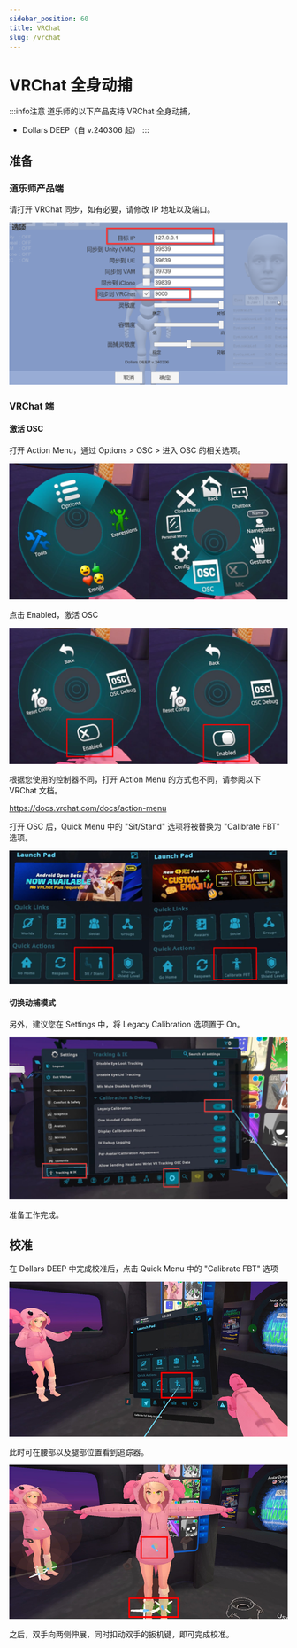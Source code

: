 ```yaml
---
sidebar_position: 60
title: VRChat
slug: /vrchat
---
```


# VRChat 全身动捕

:::info注意
道乐师的以下产品支持 VRChat 全身动捕，

- Dollars DEEP（自 v.240306 起）
:::

## 准备

### 道乐师产品端

请打开 VRChat 同步，如有必要，请修改 IP 地址以及端口。

![](../img/2024_03_07_14_31_08-Dollars_DEEP.png)

### VRChat 端

#### 激活 OSC

打开 Action Menu，通过 Options > OSC > 进入 OSC 的相关选项。

![](../img/osc-option1.png)

点击 Enabled，激活 OSC

![](../img/osc-option2.png)

根据您使用的控制器不同，打开 Action Menu 的方式也不同，请参阅以下 VRChat 文档。

https://docs.vrchat.com/docs/action-menu

打开 OSC 后，Quick Menu 中的 "Sit/Stand" 选项将被替换为 "Calibrate FBT" 选项。

![](../img/osc-option3.png)

#### 切换动捕模式

另外，建议您在 Settings 中，将 Legacy Calibration 选项置于 On。

![](../img/osc-option4.png)

准备工作完成。

## 校准

在 Dollars DEEP 中完成校准后，点击 Quick Menu 中的 "Calibrate FBT" 选项

![](../img/osc1.png)

此时可在腰部以及腿部位置看到追踪器。

![](../img/osc2.png)

之后，双手向两侧伸展，同时扣动双手的扳机键，即可完成校准。
